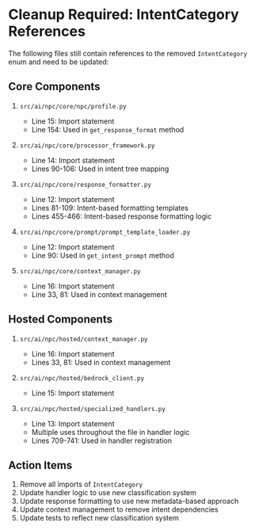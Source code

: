 # Cleanup Required: IntentCategory References

The following files still contain references to the removed `IntentCategory` enum and need to be updated:

## Core Components
1. `src/ai/npc/core/npc/profile.py`
   - Line 15: Import statement
   - Line 154: Used in `get_response_format` method

2. `src/ai/npc/core/processor_framework.py`
   - Line 14: Import statement
   - Lines 90-106: Used in intent tree mapping

3. `src/ai/npc/core/response_formatter.py`
   - Line 12: Import statement
   - Lines 81-109: Intent-based formatting templates
   - Lines 455-466: Intent-based response formatting logic

4. `src/ai/npc/core/prompt/prompt_template_loader.py`
   - Line 12: Import statement
   - Line 90: Used in `get_intent_prompt` method

5. `src/ai/npc/core/context_manager.py`
   - Line 16: Import statement
   - Line 33, 81: Used in context management

## Hosted Components
1. `src/ai/npc/hosted/context_manager.py`
   - Line 16: Import statement
   - Lines 33, 81: Used in context management

2. `src/ai/npc/hosted/bedrock_client.py`
   - Line 15: Import statement

3. `src/ai/npc/hosted/specialized_handlers.py`
   - Line 13: Import statement
   - Multiple uses throughout the file in handler logic
   - Lines 709-741: Used in handler registration

## Action Items
1. Remove all imports of `IntentCategory`
2. Update handler logic to use new classification system
3. Update response formatting to use new metadata-based approach
4. Update context management to remove intent dependencies
5. Update tests to reflect new classification system 